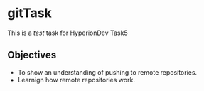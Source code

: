 # gitTask

This is a *test* task for HyperionDev Task5

## Objectives
* To show an understanding of pushing to remote repositories.
* Learnign how remote repositories work.
